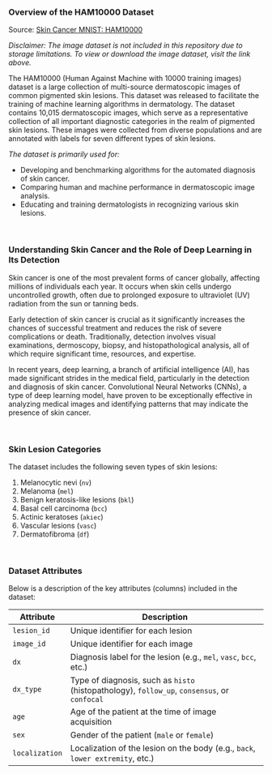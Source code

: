 ### Overview of the HAM10000 Dataset
Source: [Skin Cancer MNIST: HAM10000](https://www.kaggle.com/datasets/kmader/skin-cancer-mnist-ham10000)

*Disclaimer: The image dataset is not included in this repository due to storage limitations. To view or download the image dataset, visit the link above.*

The HAM10000 (Human Against Machine with 10000 training images) dataset is a large collection of multi-source dermatoscopic images of common pigmented skin lesions. This dataset was released to facilitate the training of machine learning algorithms in dermatology. The dataset contains 10,015 dermatoscopic images, which serve as a representative collection of all important diagnostic categories in the realm of pigmented skin lesions. These images were collected from diverse populations and are annotated with labels for seven different types of skin lesions.


*The dataset is primarily used for:*
- Developing and benchmarking algorithms for the automated diagnosis of skin cancer.
- Comparing human and machine performance in dermatoscopic image analysis.
- Educating and training dermatologists in recognizing various skin lesions.

<br>

### Understanding Skin Cancer and the Role of Deep Learning in Its Detection

Skin cancer is one of the most prevalent forms of cancer globally, affecting millions of individuals each year. It occurs when skin cells undergo uncontrolled growth, often due to prolonged exposure to ultraviolet (UV) radiation from the sun or tanning beds.

Early detection of skin cancer is crucial as it significantly increases the chances of successful treatment and reduces the risk of severe complications or death. Traditionally, detection involves visual examinations, dermoscopy, biopsy, and histopathological analysis, all of which require significant time, resources, and expertise.

In recent years, deep learning, a branch of artificial intelligence (AI), has made significant strides in the medical field, particularly in the detection and diagnosis of skin cancer. Convolutional Neural Networks (CNNs), a type of deep learning model, have proven to be exceptionally effective in analyzing medical images and identifying patterns that may indicate the presence of skin cancer.

<br>

### Skin Lesion Categories

The dataset includes the following seven types of skin lesions:
1. Melanocytic nevi (`nv`)
2. Melanoma (`mel`)
3. Benign keratosis-like lesions (`bkl`)
4. Basal cell carcinoma (`bcc`)
5. Actinic keratoses (`akiec`)
6. Vascular lesions (`vasc`)
7. Dermatofibroma (`df`)

<br>

### Dataset Attributes

Below is a description of the key attributes (columns) included in the dataset:

| **Attribute**  | **Description**                                                                 |
|----------------|---------------------------------------------------------------------------------|
| `lesion_id`    | Unique identifier for each lesion                                               |
| `image_id`     | Unique identifier for each image                                                |
| `dx`           | Diagnosis label for the lesion (e.g., `mel`, `vasc`, `bcc`, etc.)         |
| `dx_type`      | Type of diagnosis, such as `histo` (histopathology), `follow_up`, `consensus`, or `confocal` |
| `age`          | Age of the patient at the time of image acquisition                             |
| `sex`          | Gender of the patient (`male` or `female`)                                      |
| `localization` | Localization of the lesion on the body (e.g., `back`, `lower extremity`, etc.)  |
